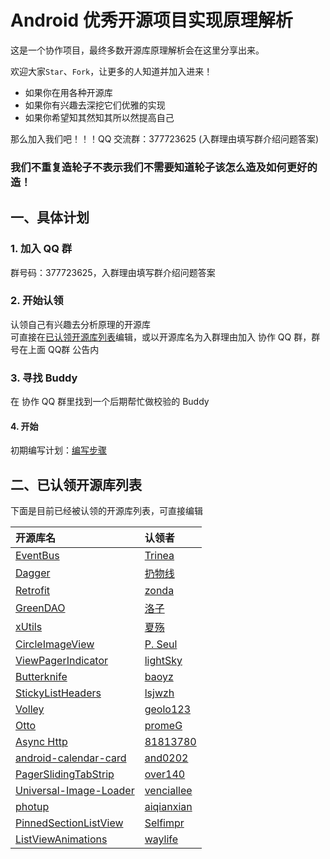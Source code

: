 Android 优秀开源项目实现原理解析
====================================

这是一个协作项目，最终多数开源库原理解析会在这里分享出来。
    
欢迎大家`Star`、`Fork`，让更多的人知道并加入进来！  
- 如果你在用各种开源库  
- 如果你有兴趣去深挖它们优雅的实现  
- 如果你希望知其然知其所以然提高自己  

那么加入我们吧！！！QQ 交流群：377723625 (入群理由填写群介绍问题答案)  

### 我们不重复造轮子不表示我们不需要知道轮子该怎么造及如何更好的造！ 

## 一、具体计划
### 1. 加入 QQ 群
群号码：377723625，入群理由填写群介绍问题答案  

### 2. 开始认领
认领自己有兴趣去分析原理的开源库  
可直接在[已认领开源库列表](https://github.com/android-cn/android-open-project-analysis#%E4%BA%8C%E5%B7%B2%E8%AE%A4%E9%A2%86%E5%BC%80%E6%BA%90%E5%BA%93%E5%88%97%E8%A1%A8)编辑，或以开源库名为入群理由加入 协作 QQ 群，群号在上面 QQ群 公告内 
### 3. 寻找 Buddy  
在 协作 QQ 群里找到一个后期帮忙做校验的 Buddy  
#### 4. 开始
初期编写计划：[编写步骤](https://github.com/android-cn/android-open-project-analysis/wiki)  
## 二、已认领开源库列表  
下面是目前已经被认领的开源库列表，可直接编辑  

开源库名 | 认领者
:--|:--
[EventBus](https://github.com/greenrobot/EventBus) | [Trinea](https://github.com/Trinea)
[Dagger](https://github.com/square/dagger) | [扔物线](https://github.com/rengwuxian) 
[Retrofit](https://github.com/square/retrofit) | [zonda](https://github.com/zondaOf2012) 
[GreenDAO](https://github.com/greenrobot/greenDAO) | [洛子](https://github.com/lxp371180445)
[xUtils](https://github.com/wyouflf/xUtils) | [夏殇](https://github.com/) 
[CircleImageView](https://github.com/hdodenhof/CircleImageView) | [P. Seul](https://github.com/FFish)
[ViewPagerIndicator](https://github.com/JakeWharton/Android-ViewPagerIndicator) | [lightSky](https://github.com/lightSky)
[Butterknife](https://github.com/JakeWharton/butterknife) | [baoyz](https://github.com/baoyongzhang)
[StickyListHeaders](https://github.com/emilsjolander/StickyListHeaders) | [lsjwzh](https://github.com/lsjwzh)
[Volley](https://android.googlesource.com/platform/frameworks/volley) | [geolo123](https://github.com/geolo123)
[Otto](https://github.com/square/otto) | [promeG](https://github.com/promeG)  
[Async Http](https://github.com/loopj/android-async-http) | [81813780](https://github.com/81813780)
[android-calendar-card](https://github.com/kenumir/android-calendar-card) | [and0202](https://github.com/and0202)
[PagerSlidingTabStrip](https://github.com/astuetz/PagerSlidingTabStrip) | [over140](https://github.com/over140)
[Universal-Image-Loader](https://github.com/nostra13/Android-Universal-Image-Loader) | [venciallee](https://github.com/venciallee)
[photup](https://github.com/chrisbanes/photup) | [aiqianxian](https://github.com/aiqianxian)
[PinnedSectionListView](https://github.com/beworker/pinned-section-listview) | [Selfimpr](https://github.com/CaesarZhao)
[ListViewAnimations](https://github.com/nhaarman/ListViewAnimations) | [waylife](https://github.com/waylife)
